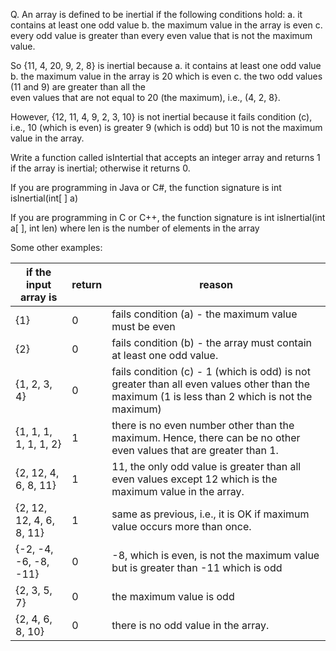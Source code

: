 Q. An array is defined to be inertial if the following conditions hold:
 a. it contains at least one odd value
 b. the maximum value in the array is even
 c. every odd value is greater than every even value that is not the maximum value. 

So {11, 4, 20, 9, 2, 8} is inertial because 
 a. it contains at least one odd value
 b. the maximum value in the array is 20 which is even
 c. the two odd values (11 and 9) are greater than all the      
    even values that are not equal to 20 (the maximum), i.e., (4, 2, 8}. 

However, {12, 11, 4, 9, 2, 3, 10} is not inertial because it fails condition (c), i.e., 10 (which is even) is greater 9 (which is odd) but 10 is not the maximum value in the array.

Write a function called isIntertial that accepts an integer array and returns 1 if the array is inertial; otherwise it returns 0. 

If you are programming in Java or C#, the function signature is 
	int isInertial(int[ ] a) 

If you are programming in C or C++, the function signature is 
	int isInertial(int a[ ], int len) where len is the number of elements in the array 

Some other examples: 

if the input array is | return | reason
---|---|---
{1}| 0 | fails condition (a) - the maximum value must be even
{2} | 0 | fails condition (b) - the array must contain at least one odd value.
{1, 2, 3, 4} | 0 | fails condition (c) - 1 (which is odd) is not greater than all even values other than the maximum (1 is less than 2 which is not the maximum)
{1, 1, 1, 1, 1, 1, 2} | 1 | there is no even number other than the maximum. Hence, there can be no other even values  that are greater than 1.
{2, 12, 4, 6, 8, 11}| 1 | 11, the only odd value is greater than all even values except 12 which is the maximum value in the array.
{2, 12, 12, 4, 6, 8, 11} | 1 | same as previous, i.e., it is OK if maximum value occurs more than once.
{-2, -4, -6, -8, -11} | 0 | -8, which is even, is not the maximum value but is greater than -11 which is odd
{2, 3, 5, 7} | 0 | the maximum value is odd
{2, 4, 6, 8, 10} | 0 | there is no odd value in the array.
